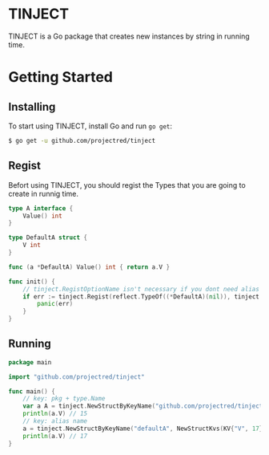 # TINJECT

TINJECT is a Go package that creates new instances by string in running time.

Getting Started
===============

## Installing

To start using TINJECT, install Go and run `go get`:

```sh
$ go get -u github.com/projectred/tinject
```

## Regist

Befort using TINJECT, you should regist the Types that you are going to create in runnig time.

```go
type A interface {
	Value() int
}

type DefaultA struct {
	V int
}

func (a *DefaultA) Value() int { return a.V }

func init() {
    // tinject.RegistOptionName isn't necessary if you dont need alias name.func Regist default use type's pkg + type.Name as key.
    if err := tinject.Regist(reflect.TypeOf((*DefaultA)(nil)), tinject.RegistOptionName("defaultA")); err != nil {
        panic(err)
	}
}
```

## Running

```go
package main

import "github.com/projectred/tinject"

func main() {
    // key: pkg + type.Name
    var a A = tinject.NewStructByKeyName("github.com/projectred/tinject.DefaultA", tinject.NewStructKvs(KV{"V", 15})).(A)
    println(a.V) // 15
    // key: alias name
	a = tinject.NewStructByKeyName("defaultA", NewStructKvs(KV{"V", 17})).(A)
    println(a.V) // 17
}
```
